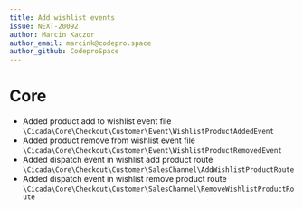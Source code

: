 ```yaml
---
title: Add wishlist events
issue: NEXT-20092
author: Marcin Kaczor
author_email: marcink@codepro.space
author_github: CodeproSpace
---
```

# Core
* Added product add to wishlist event file `\Cicada\Core\Checkout\Customer\Event\WishlistProductAddedEvent`
* Added product remove from wishlist event file `\Cicada\Core\Checkout\Customer\Event\WishlistProductRemovedEvent`
* Added dispatch event in wishlist add product route `\Cicada\Core\Checkout\Customer\SalesChannel\AddWishlistProductRoute`
* Added dispatch event in wishlist remove product route `\Cicada\Core\Checkout\Customer\SalesChannel\RemoveWishlistProductRoute`

